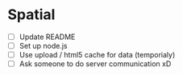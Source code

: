 # Spatial

- [ ] Update README
- [ ] Set up node.js
- [ ] Use upload / html5 cache for data (temporialy)
- [ ] Ask someone to do server communication xD
